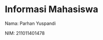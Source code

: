 <head>
    <meta charset="UTF-8">
    <meta name="viewport" content="width=device-width, initial-scale=1.0">
    <title>Informasi Mahasiswa</title>
</head>
<body>
    <h1>Informasi Mahasiswa</h1>
    <p>Nama: Parhan Yuspandi</p>
    <p>NIM: 211011401478</p>
</body>
</html>

